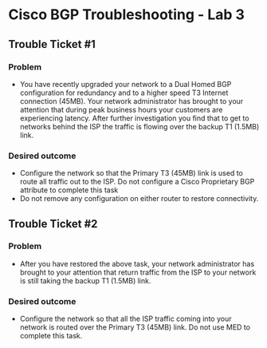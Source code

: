 # Cisco BGP Troubleshooting - Lab 3

## Trouble Ticket #1

### Problem
- You have recently upgraded your network to a Dual Homed BGP configuration for redundancy and to a higher speed T3 Internet connection (45MB). Your network administrator has brought to your attention that during peak business hours your customers are experiencing latency. After further investigation you find that to get to networks behind the ISP the traffic is flowing over the backup T1 (1.5MB) link.

### Desired outcome
- Configure the network so that the Primary T3 (45MB) link is used to route all traffic out to the ISP. Do not configure a Cisco Proprietary BGP attribute to complete this task
- Do not remove any configuration on either router to restore connectivity.  

## Trouble Ticket #2

### Problem
- After you have restored the above task, your network administrator has brought to your attention that return traffic from the ISP to your network is still taking the backup T1 (1.5MB) link. 

### Desired outcome
- Configure the network so that all the ISP traffic coming into your network is routed over the Primary T3 (45MB) link. Do not use MED to complete this task.

